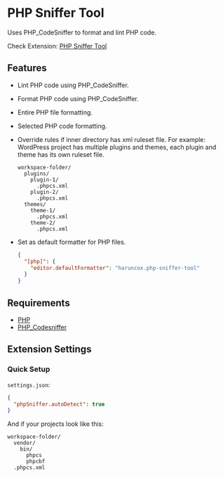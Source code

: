 # PHP Sniffer Tool

Uses PHP_CodeSniffer to format and lint PHP code.

Check Extension: [PHP Sniffer Tool](https://marketplace.visualstudio.com/items?itemName=haruncox.php-sniffer-tool)

## Features

- Lint PHP code using PHP_CodeSniffer.
- Format PHP code using PHP_CodeSniffer.
- Entire PHP file formatting.
- Selected PHP code formatting.
- Override rules if inner directory has xml ruleset file.
  For example: WordPress project has multiple plugins and themes, each plugin and theme has its own ruleset file.
  ```
  workspace-folder/
    plugins/
      plugin-1/
        .phpcs.xml
      plugin-2/
        .phpcs.xml
    themes/
      theme-1/
        .phpcs.xml
      theme-2/
        .phpcs.xml
  ```
- Set as default formatter for PHP files.

  ```json
  {
    "[php]": {
      "editor.defaultFormatter": "haruncox.php-sniffer-tool"
    }
  }
  ```

## Requirements

- [PHP](https://php.net)
- [PHP_Codesniffer](https://github.com/squizlabs/PHP_CodeSniffer)

## Extension Settings

### Quick Setup

`settings.json`:

```json
{
  "phpSniffer.autoDetect": true
}
```

And if your projects look like this:

```
workspace-folder/
  vendor/
    bin/
      phpcs
      phpcbf
  .phpcs.xml
```
